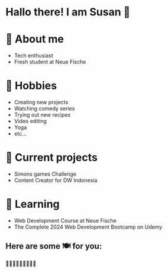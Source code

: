 # Hallo there! I am Susan 💫


# 🌯 About me
- Tech enthusiast
- Fresh student at Neue Fische
  
 # 🍜 Hobbies
- Creating new projects
- Watching comedy series
- Trying out new recipes
- Video editing
- Yoga
- etc...

# 🍤 Current projects
- Simons games Challenge
- Content Creator for DW Indonesia

# 🧇 Learning
- Web Development Course at Neue Fische
- The Complete 2024 Web Development Bootcamp on Udemy
  

## Here are some 🍽 for you: 
🥐🥠🍫🥘🍕🥯🍱🥙🥗

